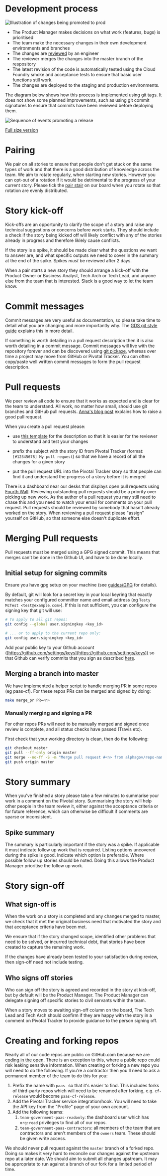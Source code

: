 # Development process

![Illustration of changes being promoted to prod](../diagrams/development-process.svg)

- The Product Manager makes decisions on what work (features, bugs) is
  prioritised
- The team make the necessary changes in their own development environments and
  branches
- The changes are [reviewed](#pull-requests) by an engineer
- The reviewer merges the changes into the master branch of the respository
- The latest revision of the code is automatically tested using the Cloud
  Foundry smoke and acceptance tests to ensure that basic user functions still
  work.
- The changes are deployed to the staging and production environments.

The diagram below shows how this process is implemented using git tags. It does
not show some planned improvements, such as using git commit signatures to
ensure that commits have been reviewed before deploying them.

![Sequence of events promoting a release](../diagrams/release-sequence.svg)

[Full size version](../diagrams/release-sequence.svg)

# Pairing

We pair on all stories to ensure that people don't get stuck on the same
types of work and that there is a good distribution of knowledge across the
team. We aim to rotate regularly, when starting new stories. However you can
opt-out of a rotation if it would be detrimental to the progress of your
current story. Please tick the [pair stair][] on our board when you rotate
so that rotation are evenly distributed.

[pair stair]: http://pairstair.com/

# Story kick-off

Kick-offs are an opportunity to clarify the scope of a story and raise any
technical suggestions or concerns before work starts. They should include a
check if the story being kicked off will likely conflict with any of the
stories already in progress and therefore liklely cause conflicts. 

If the story is a spike, it should be made clear what the questions we want to answer
are, and what specific outputs we need to cover in the summary at the end of the spike. Spikes *must* be 
reviewed after 2 days.

When a pair starts a new story they should arrange a kick-off with the Product 
Owner or Business Analyst, Tech Arch or Tech Lead, and anyone else from the team 
that is interested. Slack is a good way to let the team know.


# Commit messages

Commit messages are very useful as documentation, so please take time to
detail what you are changing and more importantly why. The [GDS git style
guide][] explains this in more detail.

[GDS git style guide]: https://github.com/alphagov/styleguides/blob/master/git.md

If something is worth detailing in a pull request description then it is
also worth detailing in a commit message. Commit messages will live with the
repository forever and can be discovered using [git pickaxe][], whereas over
time a project may move from GitHub or Pivotal Tracker. You can often
copy/paste well written commit messages to form the pull request
description.

[git pickaxe]: http://www.philandstuff.com/2014/02/09/git-pickaxe.html

# Pull requests

We peer review all code to ensure that it works as expected and is clear for
the team to understand. All work, no matter how small, should use git
branches and GitHub pull requests. [Anna's blog post][] explains how to
raise a good pull request.

[Anna's blog post]: http://www.annashipman.co.uk/jfdi/good-pull-requests.html
[this template]: https://github.com/alphagov/paas-cf/blob/master/.github/PULL_REQUEST_TEMPLATE.md

When you create a pull request please:

- use [this template][] for the description so that it is easier for
  the reviewer to understand and test your changes

- prefix the subject with the story ID from Pivotal Tracker (format:
  `[#12345678] My pull request`) so that we have a record of all the changes
  for a given story

- put the pull request URL into the Pivotal Tracker story so that
  people can find it and understand the progress of a story before it is
  merged

There is a dashboard near our desks that displays open pull requests using
[Fourth Wall][]. Reviewing outstanding pull requests should be a priority
over picking up new work. As the author of a pull request you may still need
to chase this and you need to watch your email for comments on your pull
request. Pull requests should be reviewed by somebody that hasn't already
worked on the story. When reviewing a pull request please "assign" yourself
on GitHub, so that someone else doesn't duplicate effort.

[Fourth Wall]: https://github.com/alphagov/fourth-wall

# Merging Pull requests

Pull requests must be merged using a GPG signed commit. This means that merges
can't be done in the Github UI, and have to be done locally.

## Initial setup for signing commits

Ensure you have gpg setup on your machine (see [guides/GPG](../guides/GPG) for
details).

By default, git will look for a secret key in your local keyring that exactly
matches your configured committer name and email address (eg
`Testy McTest <test@example.com>`). If this is not sufficient, you can
configure the signing key that git will use:

```sh
# To apply to all git repos:
git config --global user.signingkey <key_id>

# ... or to apply to the current repo only:
git config user.signingkey <key_id>
```

Add your public key to your Github account
([https://github.com/settings/keys](https://github.com/settings/keys)) so that
Github can verify commits that you sign as described
[here](https://github.com/blog/2144-gpg-signature-verification).

## Merging a branch into master

We have implemented a helper script to handle merging PR in some repos (eg
paas-cf). For these repos PRs can be merged and signed by doing:

```sh
make merge_pr PR=<n>
```

### Manually merging and signing a PR

For other repos PRs will need to be manually merged and signed once review is
complete, and all status checks have passed (Travis etc).

First check that your working directory is clean, then do the following:

```sh
git checkout master
git pull --ff-only origin master
git merge --no-ff -S -m "Merge pull request #<n> from alphagov/repo-name\n\n<pr_title>" origin/<branch_name>
git push origin master
```

# Story summary

When you've finished a story please take a few minutes to summarise your
work in a comment on the Pivotal story. Summarising
the story will help other people in the team review it, either against the
acceptance criteria or for future reference, which can otherwise be
difficult if comments are sparse or inconsistent.

## Spike summary

The summary is particularly important if the story was a spike. If applicable 
it must indicate follow up work that is required. Listing options uncovered during 
the spike is good. Indicate which option is preferable. Where possible follow up stories 
should be noted. Doing this allows the Product Manager prioritise the follow up work.

# Story sign-off

## What sign-off is

When the work on a story is completed and any changes merged to master, we
check that it met the original business need that motivated the story and that
acceptance criteria have been met.

We ensure that if the story changed scope, identified other problems that need
to be solved, or incurred technical debt, that stories have been created to
capture the remaining work.

If the changes have already been tested to your satisfaction during review,
then sign-off need not include testing.

## Who signs off stories

Who can sign off the story is agreed and recorded in the story at kick-off, but
by default will be the Product Manager. The Product Manager can delegate
signing off specific stories to civil servants within the team.

When a story moves to awaiting sign-off column on the board, The Tech Lead and
Tech Arch should confirm if they are happy with the story in a comment on
Pivotal Tracker to provide guidance to the person signing off.

# Creating and forking repos

Nearly all of our code repos are public on GitHub.com because we are [coding
in the open][]. There is an exception to this, where a public repo could
risk leaking sensitive information. When creating or forking a new repo you
will need to do the following. If you're a contractor then you'll need to
ask a permanent member of the team to do this for you:

[coding in the open]: https://gds.blog.gov.uk/2012/10/12/coding-in-the-open/

1. Prefix the name with `paas-` so that it's easier to find. This includes
forks of third-party repos which will need to be renamed after forking, e.g.
`cf-release` would become `paas-cf-release`.
1. Add the Pivotal Tracker service integration/hook. You will need to take
the API key from the "Profile" page of your own account.
1. Add the following teams:
    1. `team-government-paas-readonly`: the dashboard user which has
`org:read` privileges to find all of our repos.
    1. `team-government-paas-contractors`: all members of the team that are
contractors and aren't members of the `owners` team. These should be given write
access.

We should never pull request against the `master` branch of a forked repo.
Doing so makes it very hard to reconcile our changes against the upstream
repo at a later date. We should aim to submit all changes upstream. It may
be appropriate to run against a branch of our fork for a limited period of
time.
